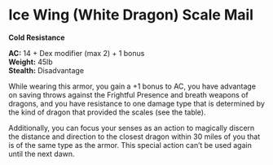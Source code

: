 # Ice Wing (White Dragon) Scale Mail
__Cold Resistance__

__AC:__ 14 + Dex modifier (max 2) + 1 bonus  
__Weight:__ 45lb  
__Stealth:__ Disadvantage  

While wearing this armor, you gain a +1 bonus to AC, you have advantage on saving throws against 
the Frightful Presence and breath weapons of dragons, and you have resistance to one damage type 
that is determined by the kind of dragon that provided the scales (see the table).

Additionally, you can focus your senses as an action to magically discern the distance and direction 
to the closest dragon within 30 miles of you that is of the same type as the armor. This special action 
can’t be used again until the next dawn.
